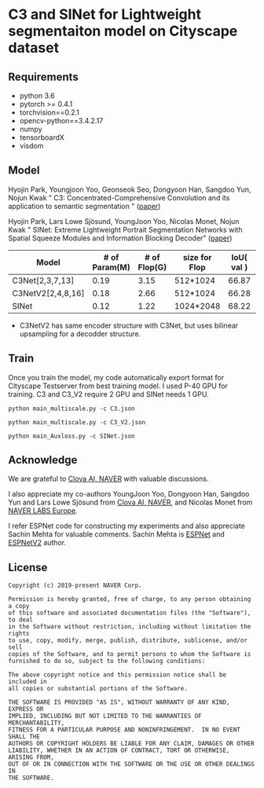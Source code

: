 # C3 and SINet for Lightweight segmentaiton model on Cityscape dataset


## Requirements

- python 3.6
- pytorch >= 0.4.1
- torchvision==0.2.1
- opencv-python==3.4.2.17
- numpy
- tensorboardX
- visdom



## Model

Hyojin Park, Youngjoon Yoo, Geonseok Seo, Dongyoon Han, Sangdoo Yun, Nojun Kwak
" C3: Concentrated-Comprehensive Convolution and its application
to semantic segmentation "
([paper](https://arxiv.org/abs/1812.04920))

Hyojin Park, Lars Lowe Sjösund, YoungJoon Yoo, Nicolas Monet, Nojun Kwak
" SINet: Extreme Lightweight Portrait Segmentation Networks with Spatial
Squeeze Modules and Information Blocking Decoder"
([paper](https://arxiv.org/abs/1911.09099))


|       Model   |  # of Param(M)|   # of Flop(G) | size for Flop |   IoU( val )  |    IoU (test) |   server link   |
| ------------- | ------------- | ------------- | ------------- | ------------- |  ------------- |  ------------- |
| C3Net[2,3,7,13]|    0.19      |       3.15    |   512*1024    |       66.87   |    64.78      | [link](https://www.cityscapes-dataset.com/anonymous-results/?id=35de55e0c66400ecae916473975cf2e939f8d8af1889e119a9ab8fe70a8147d8) |
| C3NetV2[2,4,8,16] |    0.18       |       2.66    |   512*1024    |       66.28   |    65.48      | [link](https://www.cityscapes-dataset.com/anonymous-results/?id=b00ac06d2c8e806a236a4a44ecb83e12a0f442419e16650a87082e65736f61ac) |
| SINet        |    0.12       |       1.22     |   1024*2048    |       68.22   |     66.46    | [link](https://www.cityscapes-dataset.com/anonymous-results/?id=2ce70c4caebe666258a8138c0f296b763bdd160743a75500ed38f7854ff59a68) |


* C3NetV2 has same encoder structure with C3Net, but uses bilinear upsampling for a decodder structure.



## Train
Once you train the model, my code automatically export format for Cityscape Testserver from best training model.
I used P-40 GPU for training.
C3 and C3_V2 require 2 GPU and SINet needs 1 GPU.

```shell
python main_multiscale.py -c C3.json

python main_multiscale.py -c C3_V2.json

python main_Auxloss.py -c SINet.json
```


## Acknowledge
We are grateful to [Clova AI, NAVER](https://github.com/clovaai) with valuable discussions.

I also appreciate my co-authors
YoungJoon Yoo, Dongyoon Han, Sangdoo Yun and Lars Lowe Sjösund
from  [Clova AI, NAVER](https://clova.ai/en/research/research-areas.html),
and  Nicolas Monet from [NAVER LABS Europe](https://europe.naverlabs.com/).

I refer ESPNet code for constructing my experiments and also appreciate Sachin Mehta for valuable comments.
Sachin Mehta is [ESPNet](https://github.com/sacmehta/ESPNet)
and [ESPNetV2](https://github.com/sacmehta/ESPNetv2) author.

## License

```
Copyright (c) 2019-present NAVER Corp.

Permission is hereby granted, free of charge, to any person obtaining a copy
of this software and associated documentation files (the "Software"), to deal
in the Software without restriction, including without limitation the rights
to use, copy, modify, merge, publish, distribute, sublicense, and/or sell
copies of the Software, and to permit persons to whom the Software is
furnished to do so, subject to the following conditions:

The above copyright notice and this permission notice shall be included in
all copies or substantial portions of the Software.

THE SOFTWARE IS PROVIDED "AS IS", WITHOUT WARRANTY OF ANY KIND, EXPRESS OR
IMPLIED, INCLUDING BUT NOT LIMITED TO THE WARRANTIES OF MERCHANTABILITY,
FITNESS FOR A PARTICULAR PURPOSE AND NONINFRINGEMENT.  IN NO EVENT SHALL THE
AUTHORS OR COPYRIGHT HOLDERS BE LIABLE FOR ANY CLAIM, DAMAGES OR OTHER
LIABILITY, WHETHER IN AN ACTION OF CONTRACT, TORT OR OTHERWISE, ARISING FROM,
OUT OF OR IN CONNECTION WITH THE SOFTWARE OR THE USE OR OTHER DEALINGS IN
THE SOFTWARE.
```
